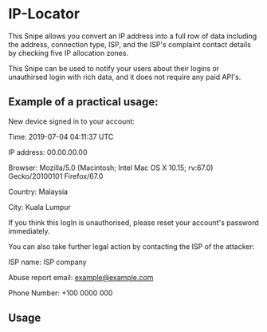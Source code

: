 # IP-Locator

This Snipe allows you convert an IP address into a full row of data including the address, connection type, ISP, and the ISP's complaint contact details by checking five IP allocation zones.

This Snipe can be used to notify your users about their logins or unauthirsed login with rich data, and it does not require any paid API's.

Example of a practical usage:
------------------------------------------
New device signed in to your account:

Time: 2019-07-04 04:11:37 UTC

IP address: 00.00.00.00

Browser: Mozilla/5.0 (Macintosh; Intel Mac OS X 10.15; rv:67.0) Gecko/20100101 Firefox/67.0

Country: Malaysia

City: Kuala Lumpur

If you think this logIn is unauthorised, please reset your account's password immediately. 

You can also take further legal action by contacting the ISP of the attacker:

ISP name: ISP company

Abuse report email: example@example.com

Phone Number: +100 0000 000

Usage
------------------------------------------
